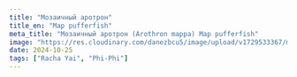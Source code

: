 ```yaml
---
title: "Мозаичный аротрон"
title_en: "Map pufferfish"
meta_title: "Мозаичный аротрон (Arothron mappa) Map pufferfish"
image: "https://res.cloudinary.com/danezbcu5/image/upload/v1729533367/map-pufferfish_mf3soy.png"
date: 2024-10-25
tags: ["Racha Yai", "Phi-Phi"]
---
```


